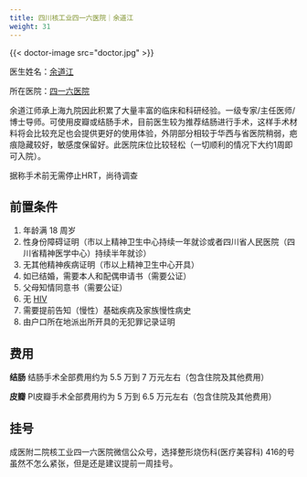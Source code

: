 ```yaml
---
title: 四川核工业四一六医院｜余道江
weight: 31
---
```


{{< doctor-image src="doctor.jpg" >}}

医生姓名：[余道江](https://www.416h.com/main/teamread/3003.htmll)

所在医院：[四一六医院](https://www.amap.com/place/B001C8N16H)

余道江师承上海九院因此积累了大量丰富的临床和科研经验。一级专家/主任医师/博士导师。可使用皮瓣或结肠手术，目前医生较为推荐结肠进行手术，这样手术材料将会比较充足也会提供更好的使用体验，外阴部分相较于华西与省医院稍弱，疤痕隐藏较好，敏感度保留好。此医院床位比较轻松（一切顺利的情况下大约1周即可入院）。

据称手术前无需停止HRT，尚待调查

## 前置条件

1. 年龄满 18 周岁
1. 性身份障碍证明（市以上精神卫生中心持续一年就诊或者四川省人民医院（四川省精神医学中心）持续半年就诊）
1. 无其他精神疾病证明（市以上精神卫生中心开具）
1. 如已结婚，需要本人和配偶申请书（需要公证）
1. 父母知情同意书（需要公证）
1. 无 [HIV](https://zh.wikipedia.org/zh-cn/HIV)
1. 需要提前告知（慢性）基础疾病及家族慢性病史
1. 由户口所在地派出所开具的无犯罪记录证明

## 费用

**结肠**
结肠手术全部费用约为 5.5 万到 7 万元左右（包含住院及其他费用）

**皮瓣**
PI皮瓣手术全部费用约为 5 万到 6.5 万元左右（包含住院及其他费用）

## 挂号

成医附二院核工业四一六医院微信公众号，选择整形烧伤科(医疗美容科)
416的号虽然不怎么紧张，但是还是建议提前一周挂号。
